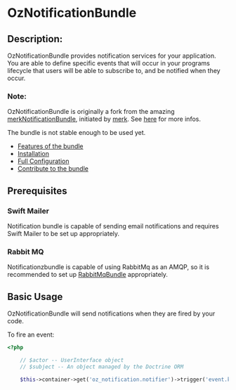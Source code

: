OzNotificationBundle
====================

## Description:

OzNotificationBundle provides notification services for your application. You
are able to define specific events that will occur in your programs
lifecycle that users will be able to subscribe to, and be notified
when they occur.

### Note:

OzNotificationBundle is originally a fork from the amazing [merkNotificationBundle](https://github.com/merk/merkNotificationBundle/), initiated by [merk](https://github.com/merk).
See [here](https://github.com/merk/merkNotificationBundle/issues/13) for more infos.

The bundle is not stable enough to be used yet.

- [Features of the bundle](Resources/doc/Features.md)
- [Installation](Resources/doc/Installation.md)
- [Full Configuration](Resources/doc/FullConfiguration.md)
- [Contribute to the bundle](Resources/doc/Contribute.md)

## Prerequisites

### Swift Mailer

Notification bundle is capable of sending email notifications and requires Swift Mailer to be set up appropriately.

### Rabbit MQ

Notificationzbundle is capable of using RabbitMq as an AMQP,
so it is recommended to set up [RabbitMqBundle](https://github.com/videlalvaro/rabbitmqbundle) appropriately.

## Basic Usage

OzNotificationBundle will send notifications when they are fired by your code.

To fire an event:

``` php
<?php

    // $actor -- UserInterface object
    // $subject -- An object managed by the Doctrine ORM

    $this->container->get('oz_notification.notifier')->trigger('event.key', $subject, 'viewed', $actor);
```


